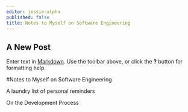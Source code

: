 ```yaml
---
editor: jessie-alpha
published: false
title: Notes to Myself on Software Engineering
---
```

## A New Post

Enter text in [Markdown](http://daringfireball.net/projects/markdown/). Use the toolbar above, or click the **?** button for formatting help.

#Notes to Myself on Software Engineering

A laundry list of personal reminders

On the Development Process
